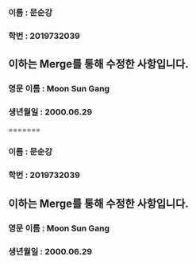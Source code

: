 ### 이름 : 문순강
### 학번 : 2019732039
## 이하는 Merge를 통해 수정한 사항입니다.
### 영문 이름 : Moon Sun Gang
### 생년월일 : 2000.06.29
=======
### 이름 : 문순강
### 학번 : 2019732039
## 이하는 Merge를 통해 수정한 사항입니다.
### 영문 이름 : Moon Sun Gang
### 생년월일 : 2000.06.29